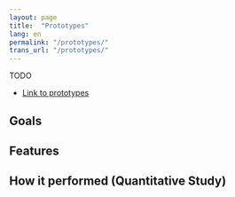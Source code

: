 ```yaml
---
layout: page
title:  "Prototypes"
lang: en
permalink: "/prototypes/"
trans_url: "/prototypes/"
---
```


TODO

- [Link to
prototypes](https://www.report-a-cybercrime.alpha.rcmp-grc.gc.ca)
## Goals
## Features

## How it performed (Quantitative Study)
